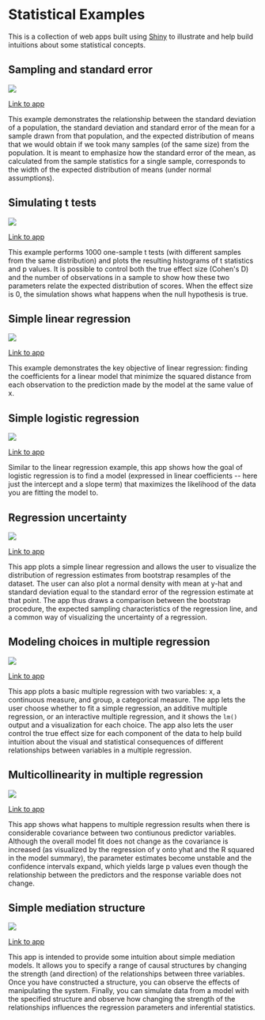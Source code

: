 Statistical Examples
====================

This is a collection of web apps built using
[Shiny](http://www.rstudio.com/shiny/) to illustrate and help build
intuitions about some statistical concepts.

Sampling and standard error
---------------------------

![](shiny/sampling_and_stderr/screenshot.png)

[Link to app](https://supsych.shinyapps.io/sampling_and_stderr/)

This example demonstrates the relationship between the standard
deviation of a population, the standard deviation and standard error of
the mean for a sample drawn from that population, and the expected
distribution of means that we would obtain if we took many samples (of
the same size) from the population. It is meant to emphasize how the
standard error of the mean, as calculated from the sample statistics for
a single sample, corresponds to the width of the expected distribution
of means (under normal assumptions).

Simulating t tests
------------------

![](shiny/ttest_simulation/screenshot.png)

[Link to app](https://supsych.shinyapps.io/ttest_simulation/)

This example performs 1000 one-sample t tests (with different samples
from the same distribution) and plots the resulting histograms of t
statistics and p values. It is possible to control both the true effect
size (Cohen's D) and the number of observations in a sample to show how
these two parameters relate the expected distribution of scores. When
the effect size is 0, the simulation shows what happens when the null
hypothesis is true.

Simple linear regression
------------------------

![](shiny/simple_regression/screenshot.png)

[Link to app](https://gallery.shinyapps.io/regression_bootstrap/)

This example demonstrates the key objective of linear regression:
finding the coefficients for a linear model that minimize the squared
distance from each observation to the prediction made by the model at
the same value of x.

Simple logistic regression
--------------------------

![](shiny/logistic_regression/screenshot.png)

[Link to app](https://supsych.shinyapps.io/logistic_regression/)

Similar to the linear regression example, this app shows how the goal of
logistic regression is to find a model (expressed in linear coefficients
-- here just the intercept and a slope term) that maximizes the
likelihood of the data you are fitting the model to.

Regression uncertainty
----------------------

![](shiny/regression_bootstrap/screenshot.png)

[Link to app](https://gallery.shinyapps.io/regression_bootstrap/)

This app plots a simple linear regression and allows the user to
visualize the distribution of regression estimates from bootstrap
resamples of the dataset. The user can also plot a normal density with
mean at y-hat and standard deviation equal to the standard error of the
regression estimate at that point. The app thus draws a comparison
between the bootstrap procedure, the expected sampling characteristics
of the regression line, and a common way of visualizing the uncertainty
of a regression.

Modeling choices in multiple regression
---------------------------------------

![](shiny/multi_regression/screenshot.png)

[Link to app](https://gallery.shinyapps.io/multi_regression/)

This app plots a basic multiple regression with two variables: x, a
continuous measure, and group, a categorical measure. The app lets the
user choose whether to fit a simple regression, an additive multiple
regression, or an interactive multiple regression, and it shows the
`lm()` output and a visualization for each choice. The app also lets the
user control the true effect size for each component of the data to help
build intuition about the visual and statistical consequences of
different relationships between variables in a multiple regression.

Multicollinearity in multiple regression
----------------------------------------

![](shiny/collinearity/screenshot.png)

[Link to app](https://gallery.shinyapps.io/collinearity/)

This app shows what happens to multiple regression results when there is
considerable covariance between two contiunous predictor variables. Although
the overall model fit does not change as the covariance is increased (as
visualized by the regression of y onto yhat and the R squared in the model
summary), the parameter estimates become unstable and the confidence intervals
expand, which yields large p values even though the relationship between the
predictors and the response variable does not change.


Simple mediation structure
--------------------------

![](shiny/mediation/screenshot.png)

[Link to app](https://supsych.shinyapps.io/mediation)

This app is intended to provide some intuition about simple mediation models.
It allows you to specify a range of causal structures by changing the strength
(and direction) of the relationships between three variables. Once you have
constructed a structure, you can observe the effects of manipulating the
system. Finally, you can simulate data from a model with the specified
structure and observe how changing the strength of the relationships influences
the regression parameters and inferential statistics.

